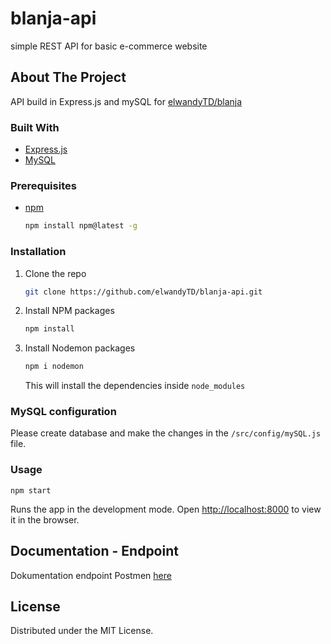 # blanja-api
simple REST API for basic e-commerce website

## About The Project

API build in Express.js and mySQL for [elwandyTD/blanja](https://github.com/elwandyTD/blanja)

### Built With

* [Express.js](https://expressjs.com/)
* [MySQL](https://www.mysql.com/)


### Prerequisites

* [npm](https://nodejs.org/en/download/)

  ```sh
  npm install npm@latest -g
  ```

### Installation

1. Clone the repo

   ```sh
   git clone https://github.com/elwandyTD/blanja-api.git
   ```
2. Install NPM packages
   ```sh
   npm install
   ```
2. Install Nodemon packages
   ```sh
   npm i nodemon
   ```
   This will install the dependencies inside `node_modules`

### MySQL configuration

Please create database and make the changes in the `/src/config/mySQL.js` file.

### Usage

`npm start`

Runs the app in the development mode.
Open [http://localhost:8000](http://localhost:8000) to view it in the browser.

## Documentation - Endpoint

Dokumentation endpoint Postmen [here](https://www.getpostman.com/collections/a7b600896cda5ff98f75)

## License

Distributed under the MIT License.